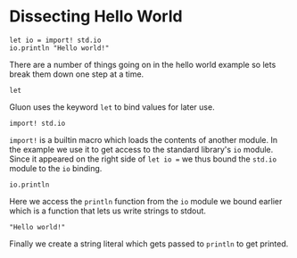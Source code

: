 # Dissecting Hello World

```gluon
let io = import! std.io
io.println "Hello world!"
```

There are a number of things going on in the hello world example so lets break them down one step at a time.

```gluon
let
```

Gluon uses the keyword `let` to bind values for later use.

```gluon
import! std.io
```

`import!` is a builtin macro which loads the contents of another module. In the example we use it to get access to the standard library's `io` module. Since it appeared on the right side of `let io =` we thus bound the `std.io` module to the `io` binding.

```
io.println
```

Here we access the `println` function from the `io` module we bound earlier which is a function that lets us write strings to stdout.

```gluon
"Hello world!"
```

Finally we create a string literal which gets passed to `println` to get printed.
